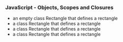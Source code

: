 ### JavaScript - Objects, Scopes and Closures

- an empty class Rectangle that defines a rectangle
- a class Rectangle that defines a rectangle
- a class Rectangle that defines a rectangle
- a class Rectangle that defines a rectangle

